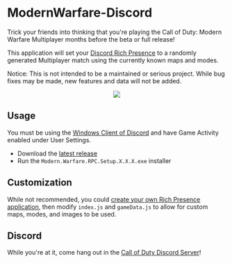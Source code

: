 # ModernWarfare-Discord

Trick your friends into thinking that you're playing the Call of Duty: Modern Warfare Multiplayer months before the beta or full release!

This application will set your [Discord Rich Presence](https://youtu.be/Ss-IvNjl7JQ) to a randomly generated Multiplayer match using the currently known maps and modes.

Notice: This is not intended to be a maintained or serious project. While bug fixes may be made, new features and data will not be added.

<p align="center">
    <img src="https://i.imgur.com/cNWAVFn.png" draggable="false">
</p>

## Usage

You must be using the [Windows Client of Discord](https://discordapp.com/download) and have Game Activity enabled under User Settings.

- Download the [latest release](https://github.com/EthanC/ModernWarfare-Discord/releases/latest)
- Run the `Modern.Warfare.RPC.Setup.X.X.X.exe` installer

## Customization

While not recommended, you could [create your own Rich Presence application](https://discordapp.com/developers/docs/rich-presence/how-to), then modify `index.js` and `gameData.js` to allow for custom maps, modes, and images to be used.

## Discord

While you're at it, come hang out in the [Call of Duty Discord Server](https://discord.gg/callofduty)!
